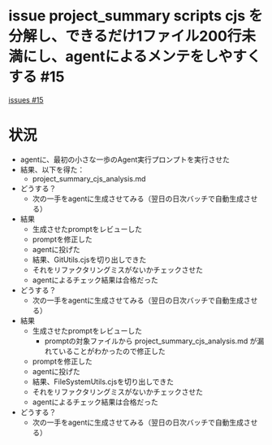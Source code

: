 # issue project_summary scripts cjs を分解し、できるだけ1ファイル200行未満にし、agentによるメンテをしやすくする #15
[issues #15](https://github.com/cat2151/github-actions/issues/15)

# 状況
- agentに、最初の小さな一歩のAgent実行プロンプトを実行させた
- 結果、以下を得た：
    - project_summary_cjs_analysis.md
- どうする？
    - 次の一手をagentに生成させてみる（翌日の日次バッチで自動生成させる）
- 結果
    - 生成させたpromptをレビューした
    - promptを修正した
    - agentに投げた
    - 結果、GitUtils.cjsを切り出しできた
    - それをリファクタリングミスがないかチェックさせた
    - agentによるチェック結果は合格だった
- どうする？
    - 次の一手をagentに生成させてみる（翌日の日次バッチで自動生成させる）
- 結果
    - 生成させたpromptをレビューした
        - promptの対象ファイルから project_summary_cjs_analysis.md が漏れていることがわかったので修正した
    - promptを修正した
    - agentに投げた
    - 結果、FileSystemUtils.cjsを切り出しできた
    - それをリファクタリングミスがないかチェックさせた
    - agentによるチェック結果は合格だった
- どうする？
    - 次の一手をagentに生成させてみる（翌日の日次バッチで自動生成させる）
